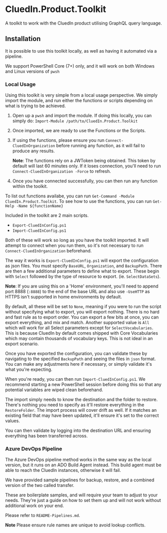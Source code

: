 # CluedIn.Product.Toolkit

A toolkit to work with the CluedIn product utilising GraphQL query language.

## Installation

It is possible to use this toolkit locally, as well as having it automated via a pipeline. 

We support PowerShell Core (7+) only, and it will work on both Windows and Linux versions of `pwsh`

### Local Usage

Using this toolkit is very simple from a local usage perspective. We simply import the module, and run either the functions or scripts depending on what is trying to be achieved.

1. Open up a `pwsh` and import the module. If doing this locally, you can simply do:
    `Import-Module /path/to/CluedIn.Product.Toolkit`
1. Once imported, we are ready to use the Functions or the Scripts.
1. If using the functions, please ensure you run `Connect-CluedInOrganization` before running any function, as it will fail to produce any results.

    **Note**: The functions rely on a JWToken being obtained. This token by default will last 60 minutes only. If it loses connection, you'll need to run `Connect-CluedInOrganization -Force` to refresh.
    
1. Once you have connected successfully, you can then run any function within the toolkit. 

To list out functions availabe, you can run `Get-Command -Module CluedIn.Product.Toolkit`.
To see how to use the functions, you can run `Get-Help -Name ${functionName}`

Included in the toolkit are 2 main scripts.
- `Export-CluedInConfig.ps1`
- `Import-CluedInConfig.ps1`

Both of these will work so long as you have the toolkit imported. It will attempt to connect when you run them, so it's not necessary to run `Connect-CluedInOrganization` beforehand.

The way it works is `Export-CluedInConfig.ps1` will export the configuration as json files.
You must specify `BaseURL`, `Organization`, and `BackupPath`. There are then a few additional parameters to define what to export. These begin with `Select` followed by the type of resource to export. (ie. `SelectDataSets`).

**Note**: If you are using this on a 'Home' environment, you'll need to append port 8888 (`:8888`) to the end of the base URL and also use `-UseHTTP` as HTTPS isn't supported in home environments by default.

By default, all these will be set to `None`, meaning if you were to run the script without specifying what to export, you will export nothing. There is no hard and fast rule as to export order. You can export a few bits at once, you can export everything, and mix and match. Another supported value is `All` which will work for all Select parameters except for `SelectVocabularies`. This is because CluedIn by default comes shipped with Core Vocabularies which may contain thousands of vocabulary keys. This is not ideal in an export scenario.

Once you have exported the configuration, you can validate these by navigating to the specified `BackupPath` and seeing the files in `json` format. You can make any adjustments here if necessary, or simply validate it's what you're expecting.

When you're ready, you can then run `Import-CluedInConfig.ps1`. We recommend starting a new PowerShell session before doing this so that any potential variables are wiped clean beforehand.

The import simply needs to know the destination and the folder to restore. There's nothing you need to specify as it'll restore everything in the `RestoreFolder`. The import process will cover drift as well. If it matches an existing field that may have been updated, it'll ensure it's set to the correct values.

You can then validate by logging into the destination URL and ensuring everything has been transferred across.

### Azure DevOps Pipeline

The Azure DevOps pipeline method works in the same way as the local version, but it runs on an ADO Build Agent instead. This build agent must be able to reach the CluedIn instances, otherwise it will fail.

We have provided sample pipelines for backup, restore, and a combined version of the two called transfer.

These are boilerplate samples, and will require your team to adjust to your needs. They're just a guide on how to set them up and will not work without additional work on your end. 

Please refer to `README-Pipelines.md`.

**Note** Please ensure rule names are unique to avoid lookup conflicts.
